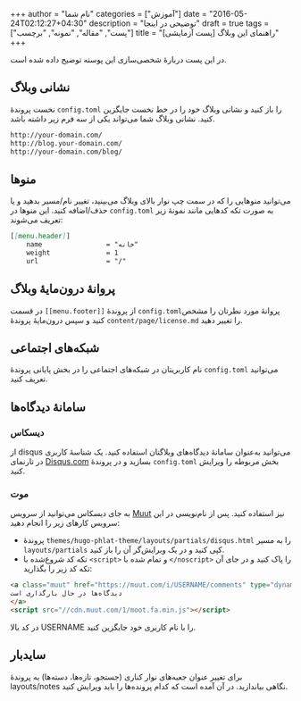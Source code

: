 +++
author = "نام شما"
categories = ["آموزش"]
date = "2016-05-24T02:12:27+04:30"
description = "توضیحی در اینجا"
draft = true
tags = ["پست", "مقاله", "نمونه", "برچسب"]
title = "[پست آزمایشی] راهنمای این وبلاگ"
+++

در این پست دربارهٔ شخصی‌سازی این پوسته توضیح داده شده است. 

<!--more-->

## نشانی وبلاگ
نخست پروندهٔ `config.toml` را باز کنید و نشانی وبلاگ خود را در خط نخست جایگزین کنید. نشانی وبلاگ شما می‌تواند یکی از سه فرم زیر داشته باشد.

```markdown
http://your-domain.com/
http://blog.your-domain.com/
http://your-domain.com/blog/
```

## منوها
می‌توانید منوهایی را که در سمت چپ نوار بالای وبلاگ می‌بینید، تغییر نام/مسیر بدهید و یا حذف/اضافه کنید. این منوها در `config.toml` به صورت تکه کدهایی مانند نمونهٔ زیر تعریف می‌شوند:
```markdown
[[menu.header]]
    name                = "خانه"
    weight              = 1
    url                 = "/"
```

## پروانهٔ درون‌مایهٔ وبلاگ
در قسمت `[[menu.footer]]` از پروندهٔ `config.toml`پروانهٔ مورد نطرتان را مشخص کنید و سپس درون‌مایهٔ پروندهٔ `content/page/license.md` را تغییر دهید.

## شبکه‌های اجتماعی
نام کاربریتان در شبکه‌های اجتماعی را در بخش پایانی پروندهٔ `config.toml` می‌توانید تعریف کنید.

## سامانهٔ دیدگاه‌ها

### دیسکاس
از disqus می‌توانید به‌عنوان سامانهٔ دیدگاه‌های وبلاگتان استفاده کنید. یک شناسهٔ کاربری در تارنمای [Disqus.com](https://disqus.com) بسازید و در  پروندهٔ `config.toml` بخش مربوطه را ویرایش کنید.

### موت
به جای دیسکاس می‌توانید از سرویس [Muut](https://muut.com) نیز استفاده کنید. پس از نام‌نویسی در این سرویس کارهای زیر را انجام دهید:

* پروندهٔ `themes/hugo-phlat-theme/layouts/partials/disqus.html` را به مسیر `layouts/partials` کپی کنید و در یک ویرایش‌گر آن را باز کنید.
* تکه کد شروع‌شده با `<script>` و تمام شده با `</noscript>` را پاک کنید و در جای آن تکه کد زیر را بگذارید:

```html
<a class="muut" href="https://muut.com/i/USERNAME/comments" type="dynamic">
دیدگاه‌ها در حال بارگذاری است
</a>
<script src="//cdn.muut.com/1/moot.fa.min.js"></script>
```
در کد بالا USERNAME را با نام کاربری خود جایگزین کنید.

## سایدبار
برای تغییر عنوان جعبه‌های نوار کناری (جستجو، تازه‌ها، دسته‌ها) به پروندهٔ layouts/notes نگاهی بیاندازید. در آن آمده است که کدام پرونده‌ها را باید ویرایش کنید.